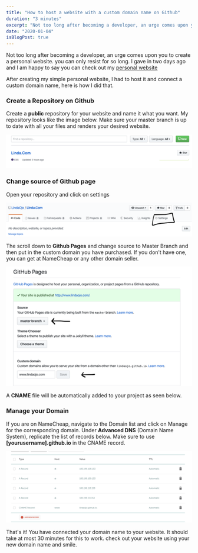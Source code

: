 ```yaml
---
title: "How to host a website with a custom domain name on Github"
duration: "3 minutes"
excerpt: "Not too long after becoming a developer, an urge comes upon you to create a personal website. you can only resist for so long. I gave in two days ago and I am happy to say you can check out my personal website..."
date: "2020-01-04"
isBlogPost: true
---
```


Not too long after becoming a developer, an urge comes upon you to create a personal website. you can only resist for so long. I gave in two days ago and I am happy to say you can check out my 
<a class="link" href="https://lindaojo.com">personal website</a>

After creating my simple personal website, I had to host it and connect a custom domain name, here is how I did that.

<h3>Create a Repository on Github</h3>

Create a <strong>public</strong> repository for your website and name it what you want. My repository looks like the image below. Make sure your master branch is up to date with all your files and renders your desired website.

![Create Repo](./article-images/create-repo.png)

<h3>Change source of Github page</h3>

Open your repository and click on settings

![Change Source of Github page](./article-images/change-source-of-github-page.png)

The scroll down to <strong>Github Pages</strong> and change source to Master Branch and then put in the custom domain you have purchased. If you don’t have one, you can get at NameCheap or any other domain seller.

![Change Source of Github page](./article-images/github-pages.png)

A <strong>CNAME</strong> file will be automatically added to your project as seen below.

<h3>Manage your Domain</h3>

If you are on NameCheap, navigate to the Domain list and click on Manage for the corresponding domain.
Under <strong>Advanced DNS</strong> (Domain Name System), replicate the list of records below. Make sure to use
<strong>[yourusername].github.io</strong> in the CNAME record.

![Change Source of Github page](./article-images/namecheap-DNS.png)

That's it! You have connected your domain name to your website. It should take at most 30 minutes for this to work. check out your website using your new domain name and smile.
